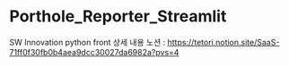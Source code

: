 # Porthole_Reporter_Streamlit
SW Innovation python front
상세 내용 노션 : https://tetori.notion.site/SaaS-71ff0f30fb0b4aea9dcc30027da6982a?pvs=4

